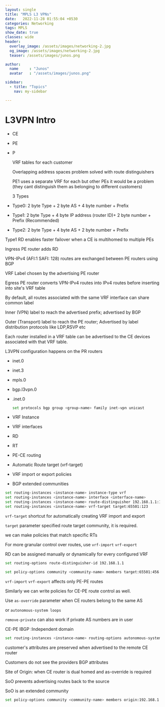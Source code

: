 ```yaml
---
layout: single
title: "MPLS L3 VPNs"
date:   2022-11-28 01:55:04 +0530
categories: Networking
tags: MPLS
show_date: true
classes: wide
header:
  overlay_image: /assets/images/networking-2.jpg
  og_image: /assets/images/networking-2.jpg
  teaser: /assets/images/junos.png

author:
  name     : "Junos"
  avatar   : "/assets/images/junos.png"

sidebar:
  - title: "Topics"
    nav: my-sidebar

---
```


# L3VPN Intro

- CE

- PE

- P

  

  

  VRF tables for each customer

  Overlapping address spaces problem solved with route distinguishers

  PE1 uses a separate VRF for each but other PEs it would be a problem (they cant distinguish them as belonging to different customers)

  3 Types

- Type0: 2 byte Type + 2 byte AS + 4 byte number + Prefix

- Type1: 2 byte Type + 4 byte IP address (router ID)+ 2 byte number + Prefix (Recommended)

- Type2: 2 byte Type + 4 byte AS + 2 byte number + Prefix

Type1 RD enables faster failover when a CE is multihomed to multiple PEs

Ingress PE router adds RD

VPN-IPv4 (AFI:1 SAFI: 128) routes are exchanged between PE routers using BGP

VRF Label chosen by the advertising PE router

Egress PE router converts VPN-IPv4 routes into IPv4 routes before inserting into site's VRF table

By default, all routes associated with the same VRF interface can share common label

Inner (VPN) label to reach the advertised prefix; advertised by BGP

Outer (Transport) label to reach the PE router; Advertised by label distribution protocols like LDP,RSVP etc

 Each router installed in a VRF table can be advertised to the CE devices associated with that VRF table.



L3VPN configuration happens on the PR routers

- inet.0

- inet.3

- mpls.0

- bgp.l3vpn.0

- <vpn-name>.inet.0

  ```sh
  set protocols bgp group <group-name> family inet-vpn unicast
  ```

  

- VRF Instance 

- VRF interfaces

- RD

- RT

- PE-CE routing

- Automatic Route target (vrf-target)

- VRF import or export policies

- BGP extended communities

```sh
set routing-instances <instance-name> instance-type vrf
set routing-instances <instance-name> interface <interface-name>
set routing-instances <instance-name> route-distinguisher 192.168.1.1:1
set routing-instances <instance-name> vrf-target target:65501:123
```

`vrf-target` shortcut for automatically creating VRF import and export

`target` parameter specified route target community, it is required. 

we can make policies that match specific RTs

For more granular control over routes, use `vrf-import` `vrf-export`

RD can be assigned manually or dynamically for every configured VRF

```sh
set routing-options route-distinguisher-id 192.168.1.1
```

```sh
set policy-options community <community-name> members target:65501:456
```

`vrf-import` `vrf-export` affects only PE-PE routes

Similarly we can write policies for CE-PE route control as well.

Use `as-override` parameter when CE routers belong to the same AS

or `autonomous-system loops `

`remove-private` can also work if private AS numbers are in user

CE-PE IBGP :Independent domain 

```sh
set routing-instances <instance-name> routing-options autonomous-system 65551 independent-domain
```



customer's attributes are preserved when advertised to the remote CE router

Customers do not see the providers BGP attributes



Site of Origin: when CE router is dual homed and as-override is required

SoO prevents advertising routes back to the source

SoO is an extended community 

```sh
set policy-options community <community-name> members origin:192.168.1.1:101
```

